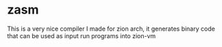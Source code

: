 # zasm
This is a very nice compiler I made for zion arch, it generates binary code 
that can be used as input run programs into zion-vm
